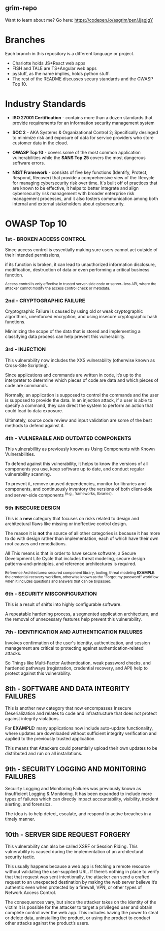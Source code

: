 ## grim-repo


Want to learn about me? Go here: https://codepen.io/asgrim/pen/JjagjgY


# Branches
Each branch in this repository is a different language or project. 
- Charlotte holds JS+React web apps 
- FISH and TALE are TS+Angular web apps
- pystuff, as the name implies, holds python stuff.
- The rest of the README discusses secury standards and the OWASP Top 10.

# Industry Standards 

- **ISO 27001 Certification** - contains more than a dozen standards that provide requirements for an information security management system

- **SOC 2** - AKA Systems & Organizational Control 2; Specifically desinged to minimize risk and exposure of data for service providers who store customer data in the cloud.

- **OWASP Top 10** - covers some of the most common application vulnerabilities while the **SANS Top 25** covers the most dangerous software errors. 

- **NIST Framework** - consists of five key functions (Identify, Protect, Respond, Recover) that provide a comprehensive view of the lifecycle for managing cybersecurity risk over time. It's built off of practices that are known to be effective, it helps to better integrate and align cybersecurity risk management with broader enterprise risk management processes, and it also fosters communication among both internal and external stakeholders about cybersecurity. 





# OWASP Top 10


### **1st - BROKEN ACCESS CONTROL** 

Since access control is essentially making sure users cannot act outside of their intended permissions,

if its function is broken, it can lead to unauthorized information disclosure, modification, destruction of data or even performing a critical business function.

<sup> Access control is only effective in trusted server-side code or server- less   API, where the attacker cannot modify the access control check or metadata. </sup>




### **2nd - CRYPTOGRAPHIC FAILURE** 

Cryptographic Failure is caused by using old or weak cryptographic algorithms, unenforced encryption, and using insecure cryptographic hash functions.

Minimizing the scope of the data that is stored and implementing a classifying data process can help prevent this vulnerability.




### **3rd - INJECTION** 

This vulnerability now includes the XXS vulnerability (otherwise known as Cross-Site Scripting).

Since applications and commands are written in code, it’s up to the interpreter to determine which pieces of code are data and which pieces of code are commands. 

Normally, an application is supposed to control the commands and the user is supposed to provide the data. In an injection attack, if a user is able to specify a command, they can direct the system to perform an action that could lead to data exposure.

Ultimately, source code review and input validation are some of the best methods to defend against it.




### **4th - VULNERABLE AND OUTDATED COMPONENTS** 

This vulnerabillity as previously known as Using Components with Known Vulnerabilities. 

To defend against this vulnerability, it helps to know the versions of all components you use, keep software up to date, and conduct regular vulnerability scanning. 

To prevent it, remove unused dependencies, monitor for libraries and components, and continuously inventory the versions of both client-side and server-side components <sup>(e.g., frameworks, libraries).</sup>




### **5th INSECURE DESIGN** 

This is a **new** category that focuses on risks related to design and architectural flaws like missing or ineffective control design.

The reason it is **not** the source of all other categories is because it has more to do with design rather than  implementation, each of which have their own root causes and remediations.

All This means is that in order to have secure software, a Secure Development Life Cycle that includes threat modeling, secure design patterns-and-principles, and reference architectures is required.

<sup>Reference Architectures: secured component library, tooling, threat modeling
**EXAMPLE:** the credential recovery workflow, otherwise known as the “Forgot my password” workflow when it includes questions and answers that can be bypassed.</sup>




### **6th - SECURITY MISCONFIGURATION**  

This is a result of shifts into highly configurable software.

A repeatable hardening process, a segmented application architecture, and the removal of unnecessary features help prevent this vulnerability.




### **7th - IDENTIFICATION AND AUTHENTICATION FAILURES** 

Involves confirmation of the user's identity, authentication, and session management are critical to protecting against authentication-related attacks.

 So Things like Multi-Factor Authentication, weak password checks, and hardened pathways (registration, credential recovery, and API) help to protect against this vulnerability.
 
 
 
 
## **8th - SOFTWARE AND DATA INTEGRITY FAILURES** 
This is another new category that now encompasses Insecure Deserialization and relates to code and infrastructure that does not protect against integrity violations.
 
For **EXAMPLE:** many applications now include auto-update functionality, where updates are downloaded without sufficient integrity verification and applied to the previously trusted application.

This means that Attackers could potentially upload their own updates to be distributed and run on all installations.




## **9th - SECURITY LOGGING AND MONITORING FAILURES**
Secuirty Logging and Monitoring Failures was previously known as Insufficient Logging & Monitoring. It has been expanded to include more types of failures which can directly impact accountability, visibility, incident alerting, and forensics. 

The idea is to help detect, escalate, and respond to active breaches in a timely manner.




## **10th - SERVER SIDE REQUEST FORGERY**
This vulnerability can also be called XSRF or Session Riding. This vulnerability is caused during the implementation of an architectural security tactic.

This usually happens because a web app is fetching a remote resource without validating the user-supplied URL. If there’s nothing in place to verify that that request was sent intentionally, the attacker can send a crafted request to an unexpected destination by making the web server believe it’s authentic even when protected by a firewall, VPN, or other types of Network Access Control.

 The consequences vary, but since the attacker takes on the identity of the victim it is possible for the attacker to target a privileged user and obtain complete control over the web app. This includes having the power to steal or delete data, uninstalling the product, or using the product to conduct other attacks against the product’s users.
 

